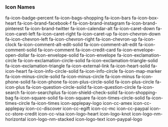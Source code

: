 ### Icon Names
fa-icon-badge-percent
fa-icon-bags-shopping
fa-icon-bars
fa-icon-box-heart
fa-icon-brand-facebook-f
fa-icon-brand-instagram
fa-icon-brand-pinterest
fa-icon-brand-twitter
fa-icon-calendar-alt
fa-icon-caret-down
fa-icon-caret-left
fa-icon-caret-right
fa-icon-caret-up
fa-icon-chevron-down
fa-icon-chevron-left
fa-icon-chevron-right
fa-icon-chevron-up
fa-icon-clock
fa-icon-comment-alt-edit-solid
fa-icon-comment-alt-edit
fa-icon-comment-solid
fa-icon-comment
fa-icon-credit-card
fa-icon-envelope-open-dollar
fa-icon-envelope-solid
fa-icon-envelope
fa-icon-exclamation-circle
fa-icon-exclamation-circle-solid
fa-icon-exclamation-triangle-solid
fa-icon-exclamation-triangle
fa-icon-external-link
fa-icon-heart-solid
fa-icon-heart
fa-icon-info-circle-solid
fa-icon-info-circle
fa-icon-map-marker
fa-icon-minus-circle-solid
fa-icon-minus-circle
fa-icon-minus
fa-icon-phone-solid
fa-icon-phone
fa-icon-plus-circle-solid
fa-icon-plus-circle
fa-icon-plus
fa-icon-question-circle-solid
fa-icon-question-circle
fa-icon-search
fa-icon-searchplus
fa-icon-shield-check-solid
fa-icon-shopping-bag
fa-icon-square-solid
fa-icon-square
fa-icon-times-circle-solid
fa-icon-times-circle
fa-icon-times
icon-applepay-logo
icon-cc-amex
icon-cc-applepay
icon-cc-discover
icon-cc-egift
icon-cc-mc
icon-cc-paypal
icon-cc-store-credit
icon-cc-visa
icon-logo-heart
icon-logo-knot
icon-logo-nm-horizontal
icon-logo-nm-stacked
icon-logo-text
icon-paypal-logo